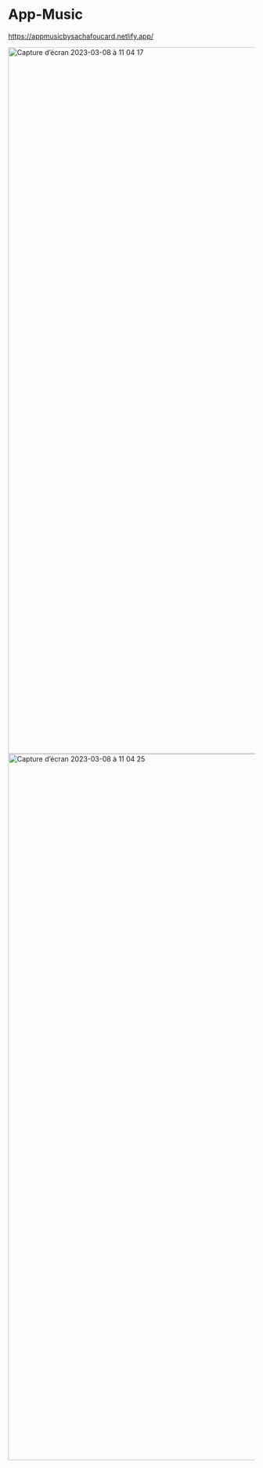 # App-Music

https://appmusicbysachafoucard.netlify.app/

<img width="1440" alt="Capture d’écran 2023-03-08 à 11 04 17" src="https://user-images.githubusercontent.com/94567706/223670259-99f4c546-6def-4095-a393-ba973acae6fb.png">

<img width="1440" alt="Capture d’écran 2023-03-08 à 11 04 25" src="https://user-images.githubusercontent.com/94567706/223670291-f7fbfab0-e0fc-4f51-8034-05ed4df182df.png">
 
 
 

